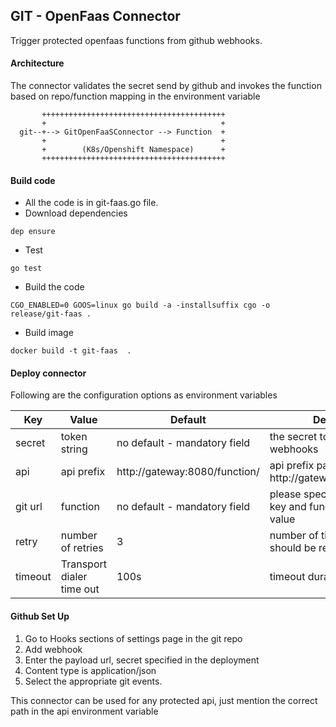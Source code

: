 ## GIT - OpenFaas Connector

Trigger protected openfaas functions from github webhooks.

#### Architecture

The connector validates the secret send by github and invokes the function based
on repo/function mapping in the environment variable
```
       +++++++++++++++++++++++++++++++++++++++++
       +                                       +
  git--+--> GitOpenFaaSConnector --> Function  +
       +                                       +
       +        (K8s/Openshift Namespace)      +
       +++++++++++++++++++++++++++++++++++++++++
```
#### Build code

* All the code is in git-faas.go file.
* Download dependencies
```
dep ensure
```
* Test
```
go test
```
* Build the code
```
CGO_ENABLED=0 GOOS=linux go build -a -installsuffix cgo -o release/git-faas .
```
* Build image
```
docker build -t git-faas  .
```

#### Deploy connector

Following are the configuration options as environment variables

| Key | Value | Default | Description |
|-----|-------|---------|-------------|
| secret | token string | no default - mandatory field | the secret token to validate git webhooks |
| api | api prefix | http://gateway:8080/function/ | api prefix path like http://gateway:8080/function/ |
| git url | function | no default - mandatory field | please specify your git url as key and function name as the value |
| retry | number of retries | 3 | number of time function should be retried |
| timeout | Transport dialer time out | 100s | timeout duration like 50s |


#### Github Set Up

1. Go to Hooks sections of settings page in the git repo
2. Add webhook
3. Enter the payload url, secret specified in the deployment
4. Content type is application/json
5. Select the appropriate git events.

This connector can be used for any protected api, just mention the correct path in the api environment variable
